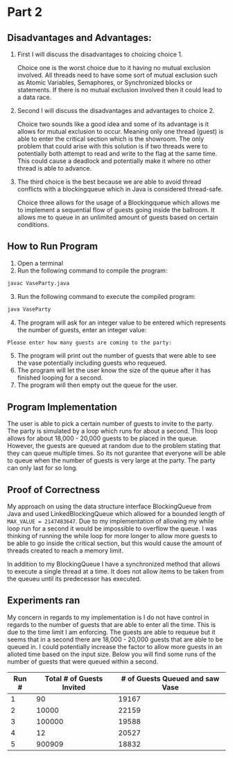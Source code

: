 # Part 2

## Disadvantages and Advantages:

1. First I will discuss the disadvantages to choicing choice 1.
   
   Choice one is the worst choice due to it having no mutual exclusion involved. All threads need to have some sort of mutual exclusion such as 
   Atomic Variables, Semaphores, or Synchronized blocks or statements. If there is no mutual exclusion involved then it could lead to a data race.
   
2. Second I will discuss the disadvantages and advantages to choice 2.

    Choice two sounds like a good idea and some of its advantage is it allows for mutual exclusion to occur. Meaning only one thread (guest) 
    is able to enter the critical section which is the showroom. The only problem that could arise with this solution is if two threads were 
    to potentially both attempt to read and write to the flag at the same time. This could cause a deadlock and potentially make it where no other
    thread is able to advance. 
  

3. The third choice is the best because we are able to avoid thread conflicts with a blockingqueue which in Java is considered thread-safe.

    Choice three allows for the usage of a Blockingqueue which allows me to implement a sequential flow of guests going inside the ballroom. It allows me to queue in 
    an unlimited amount of guests based on certain conditions.
    

## How to Run Program
  
  1. Open a terminal
  2. Run the following command to compile the program:
   ```bash
   javac VaseParty.java
   ```
  3. Run the following command to execute the compiled program:
   ```bash
   java VaseParty
   ```
  4. The program will ask for an integer value to be entered which represents the number of guests, enter an integer value:
  ```bash
  Please enter how many guests are coming to the party:
  ```
  5. The program will print out the number of guests that were able to see the vase potentially including guests who requeued.
  6. The program will let the user know the size of the queue after it has finished looping for a second.
  7. The program will then empty out the queue for the user.

## Program Implementation
  
  The user is able to pick a certain number of guests to invite to the party. The party is simulated by a loop which runs for about a second. This loop
  allows for about 18,000 - 20,000 guests to be placed in the queue. However, the guests are queued at random due to the problem stating that they can queue multiple times.
  So its not gurantee that everyone will be able to queue when the number of guests is very large at the party. The party can only last for so long. 
  
  
## Proof of Correctness

  My approach on using the data structure interface BlockingQueue from Java and used LinkedBlockingQueue which allowed for a bounded length of ```MAX_VALUE = 2147483647```.
  Due to my implementation of allowing my while loop run for a second it would be impossible to overflow the queue. I was thinking of running the while loop for more longer to allow 
  more guests to be able to go inside the critical section, but this would cause the amount of threads created to reach a memory limit.
  
  In addition to my BlockingQueue I have a synchronized method that allows to execute a single thread at a time. It does not allow items to be taken from the queueu until its predecessor has executed.
  

## Experiments ran

My concern in regards to my implementation is I do not have control in regards to the number of guests that are able to enter all the time. This is due to the time limit I am enforcing. The guests are able to requeue but it seems that in a second there are 18,000 - 20,000 guests that are able to be queued in. I could potentially increase the factor to allow more guests in an alloted time based on the input size. Below you will find some runs of the number of guests that were queued within a second.
  
  | Run # | Total # of Guests Invited | # of Guests Queued and saw Vase| 
  | --- | --- | --- |
  | 1 | 90 | 19167 |
  | 2 | 10000 | 22159 |
  | 3 | 100000| 19588 |
  | 4 | 12 | 20527 |
  | 5 | 900909 | 18832 |
  
  


